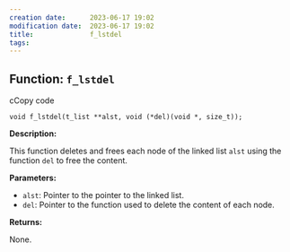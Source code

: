 ```yaml
---
creation date:		2023-06-17 19:02
modification date:	2023-06-17 19:02
title: 				f_lstdel
tags:
---
```

## Function: `f_lstdel`

cCopy code

`void f_lstdel(t_list **alst, void (*del)(void *, size_t));`

**Description:**

This function deletes and frees each node of the linked list `alst` using the function `del` to free the content.

**Parameters:**

- `alst`: Pointer to the pointer to the linked list.
- `del`: Pointer to the function used to delete the content of each node.

**Returns:**

None.